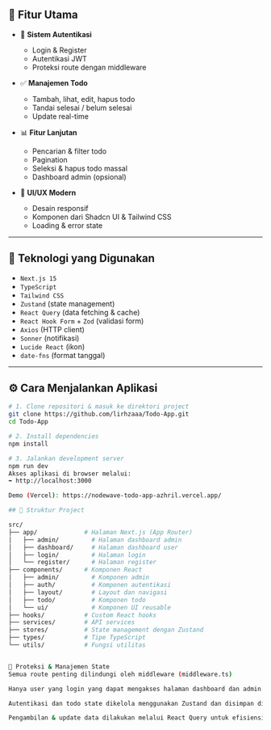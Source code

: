 ## 🚀 Fitur Utama

- 🔐 **Sistem Autentikasi**
  - Login & Register
  - Autentikasi JWT
  - Proteksi route dengan middleware

- ✅ **Manajemen Todo**
  - Tambah, lihat, edit, hapus todo
  - Tandai selesai / belum selesai
  - Update real-time

- 📊 **Fitur Lanjutan**
  - Pencarian & filter todo
  - Pagination
  - Seleksi & hapus todo massal
  - Dashboard admin (opsional)

- 💎 **UI/UX Modern**
  - Desain responsif
  - Komponen dari Shadcn UI & Tailwind CSS
  - Loading & error state

---

## 🧰 Teknologi yang Digunakan

- `Next.js 15`
- `TypeScript`
- `Tailwind CSS`
- `Zustand` (state management)
- `React Query` (data fetching & cache)
- `React Hook Form` + `Zod` (validasi form)
- `Axios` (HTTP client)
- `Sonner` (notifikasi)
- `Lucide React` (ikon)
- `date-fns` (format tanggal)

---

## ⚙️ Cara Menjalankan Aplikasi

```bash
# 1. Clone repositori & masuk ke direktori project
git clone https://github.com/lirhzaaa/Todo-App.git
cd Todo-App

# 2. Install dependencies
npm install

# 3. Jalankan development server
npm run dev
Akses aplikasi di browser melalui:
➡️ http://localhost:3000

Demo (Vercel): https://nodewave-todo-app-azhril.vercel.app/

## 📁 Struktur Project

src/  
├── app/             # Halaman Next.js (App Router)  
│   ├── admin/         # Halaman dashboard admin  
│   ├── dashboard/     # Halaman dashboard user  
│   ├── login/         # Halaman login  
│   └── register/      # Halaman register  
├── components/      # Komponen React  
│   ├── admin/         # Komponen admin  
│   ├── auth/          # Komponen autentikasi  
│   ├── layout/        # Layout dan navigasi  
│   ├── todo/          # Komponen todo  
│   └── ui/            # Komponen UI reusable  
├── hooks/           # Custom React hooks  
├── services/        # API services  
├── stores/          # State management dengan Zustand  
├── types/           # Tipe TypeScript  
└── utils/           # Fungsi utilitas


🔐 Proteksi & Manajemen State
Semua route penting dilindungi oleh middleware (middleware.ts)

Hanya user yang login yang dapat mengakses halaman dashboard dan admin

Autentikasi dan todo state dikelola menggunakan Zustand dan disimpan di localStorage

Pengambilan & update data dilakukan melalui React Query untuk efisiensi cache
